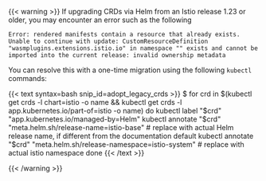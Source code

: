 ---
---
{{< warning >}}
If upgrading CRDs via Helm from an Istio release 1.23 or older, you may encounter an error such as the following

`Error: rendered manifests contain a resource that already exists. Unable to continue with update: CustomResourceDefinition "wasmplugins.extensions.istio.io" in namespace "" exists and cannot be imported into the current release: invalid ownership metadata`

You can resolve this with a one-time migration using the following `kubectl` commands:

{{< text syntax=bash snip_id=adopt_legacy_crds >}}
$ for crd in $(kubectl get crds -l chart=istio -o name && kubectl get crds -l app.kubernetes.io/part-of=istio -o name)
  do
     kubectl label "$crd" "app.kubernetes.io/managed-by=Helm"
     kubectl annotate "$crd" "meta.helm.sh/release-name=istio-base" # replace with actual Helm release name, if different from the documentation default
     kubectl annotate "$crd" "meta.helm.sh/release-namespace=istio-system" # replace with actual istio namespace
  done
{{< /text >}}

{{< /warning >}}
